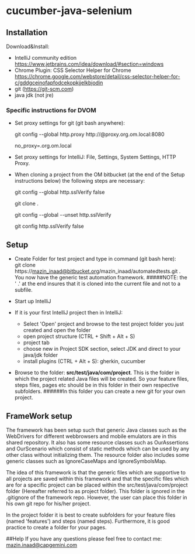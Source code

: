 cucumber-java-selenium
==================

## Installation

Download&Install:

- IntelliJ community edition https://www.jetbrains.com/idea/download/#section=windows
- Chrome Plugin: CSS Selector Helper for Chrome https://chrome.google.com/webstore/detail/css-selector-helper-for-c/gddgceinofapfodcekopkjjelkbjodin
- git (https://git-scm.com)
- java jdk (not jre)

### Specific instructions for DVOM
- Set proxy settings for git (git bash anywhere):
  
  git config --global http.proxy http://@proxy.org.om.local:8080

  no_proxy=.org.om.local
  
- Set proxy settings for IntelliJ: File, Settings, System Settings, HTTP Proxy.

- When cloning a project from the OM bitbucket (at the end of the Setup instructions below) the following steps are necessary:
  
  git config --global http.sslVerify false
  
  git clone <OM Bitbucket repository> .
  
  git config --global --unset http.sslVerify
  
  git config http.sslVerify false

## Setup

- Create Folder for test project and type in command (git bash here): <br> 
  git clone https://mazin_inaad@bitbucket.org/mazin_inaad/automatedtests.git . <br>
  You now have the generic test automation framework.
  #####NOTE: the ' .' at the end insures that it is cloned into the current file and not to a subfile.  
- Start up IntelliJ
- If it is your first IntelliJ project then in IntelliJ:
    - Select 'Open' project and browse to the test project folder you just created and open the folder
    - open project structure (CTRL + Shift + Alt + S)
    - project tab
    - choose new in Project SDK section, select JDK and direct to your java/jdk folder
    - install plugins (CTRL + Alt + S): gherkin, cucumber

  
- Browse to the folder: <b>src/test/java/com/project</b>.
  This is the folder in which the project related Java files will be created. So your
  feature files, steps files, pages etc should be in this folder in their own respective subfolders.
  ######In this folder you can create a new git for your own project.
  
## FrameWork setup
The framework has been setup such that generic Java classes such as the WebDrivers for 
different webbrowsers and mobile emulators are in this shared repository. It also has some
resource classes such as OurAssertions and OurScenario which consist of static methods which
can be used by any other class without initializing them.
The resource folder also includes some generic classes such as IgnoreCaseMaps and IgnoreSymbolsMap.


The idea of this framework is that the generic files which are supportive to all projects are saved within 
this framework and that the specific files which are for a specific project can be placed within
the src/test/java/com/project folder (Hereafter referred to as project folder). This folder is ignored in the .gitignore of the
framework repo. However, the user can place this folder in his own git repo for his/her project.

In the project folder it is best to create subfolders for your feature files (named 'features') and steps (named steps).
Furthermore, it is good practice to create a folder for your pages.

##Help
If you have any questions please feel free to contact me: mazin.inaad@capgemini.com




